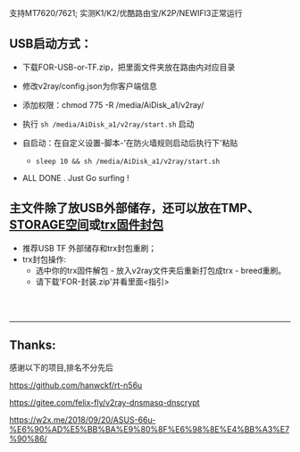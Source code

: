 支持MT7620/7621;
实测K1/K2/优酷路由宝/K2P/NEWIFI3正常运行

## USB启动方式：
* 下载FOR-USB-or-TF.zip，把里面文件夹放在路由内对应目录
* 修改v2ray/config.json为你客户端信息
* 添加权限：chmod 775 -R /media/AiDisk_a1/v2ray/
* 执行 `sh /media/AiDisk_a1/v2ray/start.sh` 启动
* 自启动：在自定义设置-脚本-'在防火墙规则启动后执行下'粘贴
    * `sleep 10 && sh /media/AiDisk_a1/v2ray/start.sh`

* ALL DONE . Just Go surfing !  


## 主文件除了放USB外部储存，还可以放在TMP、[STORAGE空间](https://www.right.com.cn/forum/thread-714749-1-1.html)或[trx固件封包](https://www.right.com.cn/forum/thread-747762-1-1.html)



* 推荐USB TF 外部储存和trx封包重刷； 
* trx封包操作:
    * 选中你的trx固件解包 - 放入v2ray文件夹后重新打包成trx - breed重刷。
    * 请下载'FOR-封装.zip'并看里面<指引>

 <br>
  
 <br>
 
-------------
## Thanks:
感谢以下的项目,排名不分先后

https://github.com/hanwckf/rt-n56u

https://gitee.com/felix-fly/v2ray-dnsmasq-dnscrypt

https://w2x.me/2018/09/20/ASUS-66u-%E6%90%AD%E5%BB%BA%E9%80%8F%E6%98%8E%E4%BB%A3%E7%90%86/
